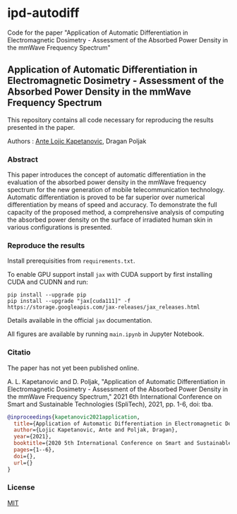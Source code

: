 # ipd-autodiff

Code for the paper "Application of Automatic Differentiation in Electromagnetic Dosimetry - Assessment of the Absorbed Power Density in the mmWave Frequency Spectrum"

## Application of Automatic Differentiation in Electromagnetic Dosimetry - Assessment of the Absorbed Power Density in the mmWave Frequency Spectrum

This repository contains all code necessary for reproducing the results presented in the paper.

Authors : [Ante Lojic Kapetanovic](http://adria.fesb.hr/~alojic00/), Dragan Poljak

### Abstract

This paper introduces the concept of automatic differentiation in the evaluation of the absorbed power density in the mmWave frequency spectrum for the new generation of mobile telecommunication technology.
Automatic differentiation is proved to be far superior over numerical differentiation by means of speed and accuracy.
To demonstrate the full capacity of the proposed method, a comprehensive analysis of computing the absorbed power density on the surface of irradiated human skin in various configurations is presented.

### Reproduce the results

Install prerequisities from `requirements.txt`.

To enable GPU support install `jax` with CUDA support by first installing CUDA and CUDNN and run:
```shel
pip install --upgrade pip
pip install --upgrade "jax[cuda111]" -f https://storage.googleapis.com/jax-releases/jax_releases.html

```
Details available in the official `jax` documentation.

All figures are available by running `main.ipynb` in Jupyter Notebook.

### Citatio

The paper has not yet been published online.

A. L. Kapetanovic and D. Poljak, "Application of Automatic Differentiation in Electromagnetic Dosimetry - Assessment of the Absorbed Power Density in the mmWave Frequency Spectrum," 2021 6th International Conference on Smart and Sustainable Technologies (SpliTech), 2021, pp. 1-6, doi: tba.

```bibtex
@inproceedings{kapetanovic2021application,
  title={Application of Automatic Differentiation in Electromagnetic Dosimetry - {Assessment} of the Absorbed Power Density in the {mmWave} Frequency Spectrum},
  author={Lojic Kapetanovic, Ante and Poljak, Dragan},
  year={2021},
  booktitle={2020 5th International Conference on Smart and Sustainable Technologies (SpliTech)},
  pages={1--6},
  doi={},
  url={}
}
```

### License

[MIT](https://github.com/antelk/ipd-autodiff/blob/main/LICENSE)